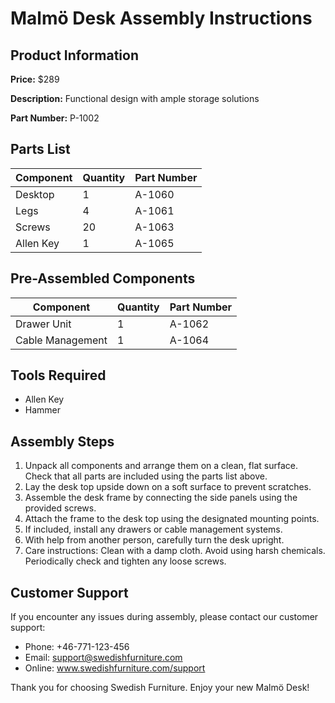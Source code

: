 # Malmö Desk Assembly Instructions

## Product Information

**Price:** $289

**Description:** Functional design with ample storage solutions

**Part Number:** P-1002

## Parts List

| Component | Quantity | Part Number |
|----------|----------|------------|
| Desktop | 1 | A-1060 |
| Legs | 4 | A-1061 |
| Screws | 20 | A-1063 |
| Allen Key | 1 | A-1065 |

## Pre-Assembled Components

| Component | Quantity | Part Number |
|----------|----------|------------|
| Drawer Unit | 1 | A-1062 |
| Cable Management | 1 | A-1064 |

## Tools Required

- Allen Key
- Hammer

## Assembly Steps

1. Unpack all components and arrange them on a clean, flat surface. Check that all parts are included using the parts list above.
2. Lay the desk top upside down on a soft surface to prevent scratches.
3. Assemble the desk frame by connecting the side panels using the provided screws.
4. Attach the frame to the desk top using the designated mounting points.
5. If included, install any drawers or cable management systems.
6. With help from another person, carefully turn the desk upright.
7. Care instructions: Clean with a damp cloth. Avoid using harsh chemicals. Periodically check and tighten any loose screws.

## Customer Support

If you encounter any issues during assembly, please contact our customer support:

- Phone: +46-771-123-456
- Email: support@swedishfurniture.com
- Online: www.swedishfurniture.com/support

Thank you for choosing Swedish Furniture. Enjoy your new Malmö Desk!
